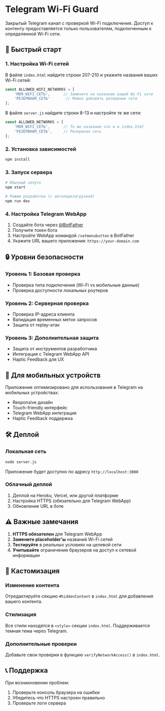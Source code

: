 # Telegram Wi-Fi Guard

Закрытый Telegram канал с проверкой Wi-Fi подключения. Доступ к контенту предоставляется только пользователям, подключенным к определенной Wi-Fi сети.

## 🚀 Быстрый старт

### 1. Настройка Wi-Fi сетей

В файле `index.html` найдите строки 207-210 и укажите названия ваших Wi-Fi сетей:

```javascript
const ALLOWED_WIFI_NETWORKS = [
    'МОЯ_WIFI_СЕТЬ',      // Замените на название вашей Wi-Fi сети
    'РЕЗЕРВНАЯ_СЕТЬ'       // Можно добавить резервные сети
];
```

В файле `server.js` найдите строки 8-13 и настройте те же сети:

```javascript
const ALLOWED_NETWORKS = [
    'МОЯ_WIFI_СЕТЬ',      // То же название что и в index.html
    'РЕЗЕРВНАЯ_СЕТЬ',     // Резервная сеть
];
```

### 2. Установка зависимостей

```bash
npm install
```

### 3. Запуск сервера

```bash
# Обычный запуск
npm start

# Режим разработки (с автоперезагрузкой)
npm run dev
```

### 4. Настройка Telegram WebApp

1. Создайте бота через [@BotFather](https://t.me/BotFather)
2. Получите токен бота
3. Настройте WebApp командой `/setmenubutton` в BotFather
4. Укажите URL вашего приложения: `https://your-domain.com`

## 🔒 Уровни безопасности

### Уровень 1: Базовая проверка
- Проверка типа подключения (Wi-Fi vs мобильные данные)
- Проверка доступности локальных роутеров

### Уровень 2: Серверная проверка
- Проверка IP-адреса клиента
- Валидация временных меток запросов
- Защита от replay-атак

### Уровень 3: Дополнительная защита
- Защита от инструментов разработчика
- Интеграция с Telegram WebApp API
- Haptic Feedback для UX

## 📱 Для мобильных устройств

Приложение оптимизировано для использования в Telegram на мобильных устройствах:
- Responsive дизайн
- Touch-friendly интерфейс
- Telegram WebApp интеграция
- Haptic Feedback поддержка

## 🛠 Деплой

### Локальная сеть
```bash
node server.js
```
Приложение будет доступно по адресу `http://localhost:3000`

### Облачный деплой
1. Деплой на Heroku, Vercel, или другой платформе
2. Настройка HTTPS (обязательно для Telegram WebApp)
3. Обновление URL в боте

## ⚠️ Важные замечания

1. **HTTPS обязателен** для Telegram WebApp
2. **Замените placeholder'ы** названий Wi-Fi сетей
3. **Тестируйте** в реальных условиях на целевой сети
4. **Учитывайте** ограничения браузеров на доступ к сетевой информации

## 🔧 Кастомизация

### Изменение контента
Отредактируйте секцию `#hiddenContent` в `index.html` для добавления вашего контента.

### Стилизация
Все стили находятся в `<style>` секции `index.html`. Поддерживается темная тема через Telegram.

### Дополнительные проверки
Добавьте свои проверки в функцию `verifyNetworkAccess()` в `index.html`.

## 📞 Поддержка

При возникновении проблем:
1. Проверьте консоль браузера на ошибки
2. Убедитесь что HTTPS настроен правильно
3. Проверьте логи сервера
